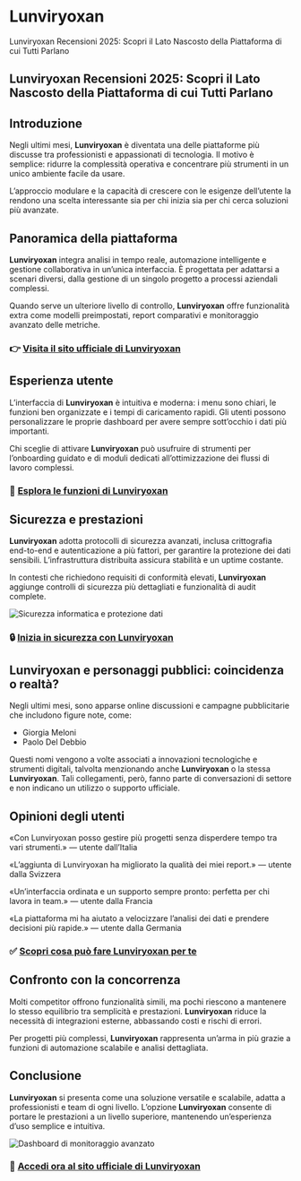 # Lunviryoxan
Lunviryoxan Recensioni 2025: Scopri il Lato Nascosto della Piattaforma di cui Tutti Parlano
## Lunviryoxan Recensioni 2025: Scopri il Lato Nascosto della Piattaforma di cui Tutti Parlano

## Introduzione
Negli ultimi mesi, **Lunviryoxan** è diventata una delle piattaforme più discusse tra professionisti e appassionati di tecnologia. Il motivo è semplice: ridurre la complessità operativa e concentrare più strumenti in un unico ambiente facile da usare.

L’approccio modulare e la capacità di crescere con le esigenze dell’utente la rendono una scelta interessante sia per chi inizia sia per chi cerca soluzioni più avanzate.

## Panoramica della piattaforma
**Lunviryoxan** integra analisi in tempo reale, automazione intelligente e gestione collaborativa in un’unica interfaccia. È progettata per adattarsi a scenari diversi, dalla gestione di un singolo progetto a processi aziendali complessi.

Quando serve un ulteriore livello di controllo, **Lunviryoxan** offre funzionalità extra come modelli preimpostati, report comparativi e monitoraggio avanzato delle metriche.

### 👉 **[Visita il sito ufficiale di Lunviryoxan](https://lunviryoxan.it)**

## Esperienza utente
L’interfaccia di **Lunviryoxan** è intuitiva e moderna: i menu sono chiari, le funzioni ben organizzate e i tempi di caricamento rapidi. Gli utenti possono personalizzare le proprie dashboard per avere sempre sott’occhio i dati più importanti.

Chi sceglie di attivare **Lunviryoxan** può usufruire di strumenti per l’onboarding guidato e di moduli dedicati all’ottimizzazione dei flussi di lavoro complessi.


### 🔗 **[Esplora le funzioni di Lunviryoxan](https://lunviryoxan.it)**

## Sicurezza e prestazioni
**Lunviryoxan** adotta protocolli di sicurezza avanzati, inclusa crittografia end-to-end e autenticazione a più fattori, per garantire la protezione dei dati sensibili. L’infrastruttura distribuita assicura stabilità e un uptime costante.

In contesti che richiedono requisiti di conformità elevati, **Lunviryoxan** aggiunge controlli di sicurezza più dettagliati e funzionalità di audit complete.

![Sicurezza informatica e protezione dati](https://images.unsplash.com/photo-1535223289827-42f1e9919769?auto=format&fit=crop&w=1170&q=80)

### 🔒 **[Inizia in sicurezza con Lunviryoxan](https://lunviryoxan.it)**

## Lunviryoxan e personaggi pubblici: coincidenza o realtà?
Negli ultimi mesi, sono apparse online discussioni e campagne pubblicitarie che includono figure note, come:

- Giorgia Meloni
- Paolo Del Debbio

Questi nomi vengono a volte associati a innovazioni tecnologiche e strumenti digitali, talvolta menzionando anche **Lunviryoxan** o la stessa **Lunviryoxan**. Tali collegamenti, però, fanno parte di conversazioni di settore e non indicano un utilizzo o supporto ufficiale.

## Opinioni degli utenti
«Con Lunviryoxan posso gestire più progetti senza disperdere tempo tra vari strumenti.» — utente dall’Italia

«L’aggiunta di Lunviryoxan ha migliorato la qualità dei miei report.» — utente dalla Svizzera

«Un’interfaccia ordinata e un supporto sempre pronto: perfetta per chi lavora in team.» — utente dalla Francia

«La piattaforma mi ha aiutato a velocizzare l’analisi dei dati e prendere decisioni più rapide.» — utente dalla Germania

### ✅ **[Scopri cosa può fare Lunviryoxan per te](https://lunviryoxan.it)**

## Confronto con la concorrenza
Molti competitor offrono funzionalità simili, ma pochi riescono a mantenere lo stesso equilibrio tra semplicità e prestazioni. **Lunviryoxan** riduce la necessità di integrazioni esterne, abbassando costi e rischi di errori.

Per progetti più complessi, **Lunviryoxan** rappresenta un’arma in più grazie a funzioni di automazione scalabile e analisi dettagliata.

## Conclusione
**Lunviryoxan** si presenta come una soluzione versatile e scalabile, adatta a professionisti e team di ogni livello. L’opzione **Lunviryoxan** consente di portare le prestazioni a un livello superiore, mantenendo un’esperienza d’uso semplice e intuitiva.

![Dashboard di monitoraggio avanzato](https://universeit.blog/web/app/uploads/2024/08/Dashboard-di-controllo-cover-UniverseIT-1024x574.jpg)

### 🚀 **[Accedi ora al sito ufficiale di Lunviryoxan](https://lunviryoxan.it)**
